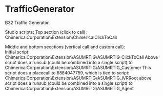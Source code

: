 # TrafficGenerator
B32 Traffic Generator

Studio scripts:
Top section (click to call): 
ChimericalCorporation\Extension\ChimericalClickToCall

Middle and bottom secctions (vertical call and custom call):  
Initial script: ChimericalCorporation\Extension\ASUMRTIG\ASUMRTIG_ClickToCall
	Above script does a runsub (could be combined into a single script) to ChimericalCorporation\Extension\ASUMRTIG\ASUMRTIG_Customer
	This script does a placecall to 8884047759, which is tied to script:  ChimericalCorporation\Extension\ASUMRTIG\ASUMRTIG_IVRRoot
		above script does a runsub (could be combined into a single script) to ChimericalCorporation\Extension\ASUMRTIG\ASUMRTIG_Agent

